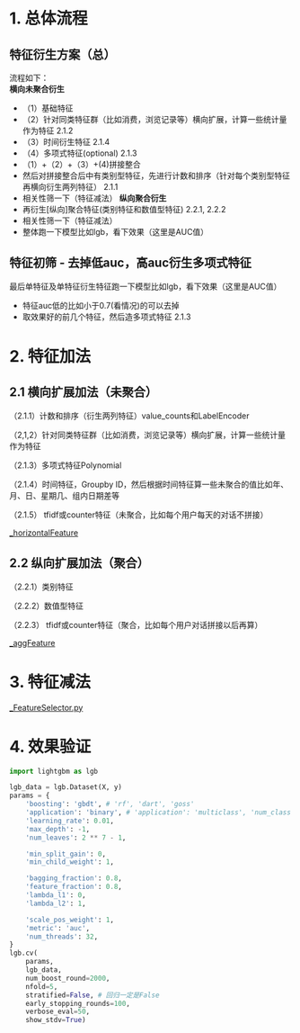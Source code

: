# 1. 总体流程

## 特征衍生方案（总）

流程如下：<br>
**横向未聚合衍生**<br>
 - （1）基础特征
 - （2）针对同类特征群（比如消费，浏览记录等）横向扩展，计算一些统计量作为特征 2.1.2
 - （3）时间衍生特征 2.1.4
 - （4）多项式特征(optional) 2.1.3
 - （1）+（2）+（3）+(4)拼接整合
 - 然后对拼接整合后中有类别型特征，先进行计数和排序（针对每个类别型特征再横向衍生两列特征） 2.1.1
 - 相关性筛一下（特征减法）
**纵向聚合衍生**<br>
 - 再衍生\[纵向]聚合特征(类别特征和数值型特征) 2.2.1, 2.2.2
 - 相关性筛一下（特征减法）
 - 整体跑一下模型比如lgb，看下效果（这里是AUC值）

## 特征初筛 - 去掉低auc，高auc衍生多项式特征
 
最后单特征及单特征衍生特征跑一下模型比如lgb，看下效果（这里是AUC值）
 - 特征auc低的比如小于0.7(看情况)的可以去掉
 - 取效果好的前几个特征，然后造多项式特征 2.1.3

# 2. 特征加法

## 2.1 横向扩展加法（未聚合）

（2.1.1）计数和排序（衍生两列特征）value_counts和LabelEncoder

（2,1,2）针对同类特征群（比如消费，浏览记录等）横向扩展，计算一些统计量作为特征

（2.1.3）多项式特征Polynomial

（2.1.4）时间特征，Groupby ID，然后根据时间特征算一些未聚合的值比如年、月、日、星期几、组内日期差等

（2.1.5） tfidf或counter特征（未聚合，比如每个用户每天的对话不拼接）

[_horizontalFeature](_horizontalFeature.py)

## 2.2 纵向扩展加法（聚合）

（2.2.1）类别特征

（2.2.2）数值型特征

（2.2.3） tfidf或counter特征（聚合，比如每个用户对话拼接以后再算）

[_aggFeature](_aggFeature.py)

# 3. 特征减法

[_FeatureSelector.py](_FeatureSelector.py)

# 4. 效果验证

```python
import lightgbm as lgb

lgb_data = lgb.Dataset(X, y)
params = {
    'boosting': 'gbdt', # 'rf', 'dart', 'goss'
    'application': 'binary', # 'application': 'multiclass', 'num_class': 3, # multiclass=softmax, multiclassova=ova  One-vs-All
    'learning_rate': 0.01,
    'max_depth': -1,
    'num_leaves': 2 ** 7 - 1,

    'min_split_gain': 0,
    'min_child_weight': 1,

    'bagging_fraction': 0.8,
    'feature_fraction': 0.8,
    'lambda_l1': 0,
    'lambda_l2': 1,

    'scale_pos_weight': 1,
    'metric': 'auc',
    'num_threads': 32,
}
lgb.cv(
    params,
    lgb_data,
    num_boost_round=2000,
    nfold=5,
    stratified=False, # 回归一定是False
    early_stopping_rounds=100,
    verbose_eval=50,
    show_stdv=True)
```



